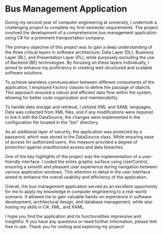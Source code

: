 # Bus Management Application

During my second year of computer engineering at university, I undertook a challenging project to complete my first-semester requirements. The project involved the development of a comprehensive bus management application using C# for a prominent transportation company.

The primary objective of this project was to gain a deep understanding of the three critical layers in software architecture: Data Layer (DL), Business Layer (BL), and Presentation Layer (PL), while purposely excluding the use of Backend (BE) technologies. By focusing on these layers individually, I aimed to enhance my proficiency in creating well-structured and scalable software solutions.

To achieve seamless communication between different components of the application, I employed Factory classes to define the passage of objects. This approach ensured a robust and efficient data flow within the system, allowing for better code organization and maintainability.

To handle data storage and retrieval, I utilized XML and XAML languages. Data was collected from XML files, and if any modifications were required to link it with the DataSource, the changes were implemented in the configuration file located in the "bin" directory.

As an additional layer of security, the application was protected by a password, which was stored in the DataSource class. While ensuring ease of access for authorized users, this measure provided a degree of protection against unauthorized access and data breaches.

One of the key highlights of the project was the implementation of a user-friendly interface. I coded the entire graphic surface using UserControl, ensuring a smooth and pleasant user experience during navigation between various application windows. This attention to detail in the user interface aimed to enhance the overall usability and efficiency of the application.

Overall, the bus management application served as an excellent opportunity for me to apply my knowledge in computer engineering to a real-world scenario. It allowed me to gain valuable hands-on experience in software development, architectural design, and database management, while also honing my skills in C#, XML, and XAML.

I hope you find the application and its functionalities impressive and insightful. If you have any questions or need further information, please feel free to ask. Thank you for visiting and exploring my project!
